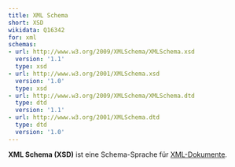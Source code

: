 ```yaml
---
title: XML Schema
short: XSD
wikidata: Q16342
for: xml
schemas:
- url: http://www.w3.org/2009/XMLSchema/XMLSchema.xsd
  version: '1.1'
  type: xsd
- url: http://www.w3.org/2001/XMLSchema.xsd
  version: '1.0'
  type: xsd
- url: http://www.w3.org/2009/XMLSchema/XMLSchema.dtd
  type: dtd
  version: '1.1'
- url: http://www.w3.org/2001/XMLSchema.dtd
  type: dtd
  version: '1.0'
---
```


**XML Schema (XSD)** ist eine Schema-Sprache für [XML-Dokumente](../xml).

